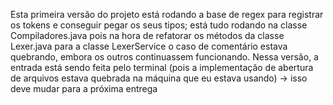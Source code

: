 Esta primeira versão do projeto está rodando a base de regex para registrar os tokens e conseguir pegar os seus tipos;
está tudo rodando na classe Compiladores.java pois na hora de refatorar os métodos da classe Lexer.java para a classe LexerService o caso de comentário estava quebrando, embora os outros continuassem funcionando.
Nessa versão, a entrada está sendo feita pelo terminal (pois a implementação de abertura de arquivos estava quebrada na máquina que eu estava usando) -> isso deve mudar para a próxima entrega